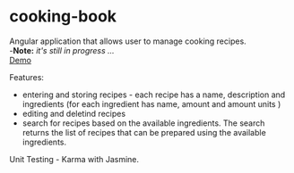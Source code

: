 cooking-book
============

Angular application that allows user to manage cooking recipes. <br />
-**Note:**  *it's still in progress ...* <br />
[Demo](http://onora.github.io/angularjs_projects/cooking-book/)

Features:

- entering and storing recipes - each recipe has a name, description and ingredients (for each ingredient has name, amount and amount units )
- editing and deletind recipes
- search for recipes based on the available ingredients. The search returns the list of recipes that can be prepared using the available ingredients.

Unit Testing - Karma with Jasmine. 

